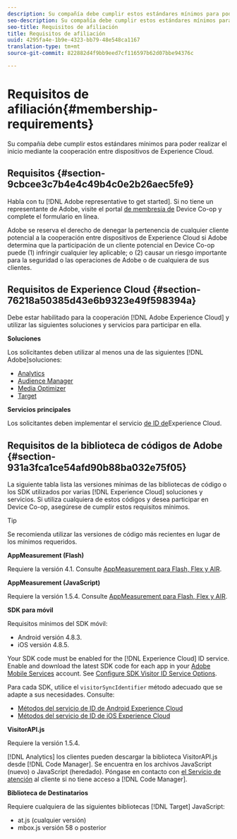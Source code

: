 ```yaml
---
description: Su compañía debe cumplir estos estándares mínimos para poder realizar el inicio mediante la cooperación entre dispositivos de Experience Cloud.
seo-description: Su compañía debe cumplir estos estándares mínimos para poder realizar el inicio mediante la cooperación entre dispositivos de Experience Cloud.
seo-title: Requisitos de afiliación
title: Requisitos de afiliación
uuid: 4295fa4e-1b9e-4323-bb79-48e548ca1167
translation-type: tm+mt
source-git-commit: 822882d4f9bb9eed7cf116597b62d07bbe94376c

---
```



# Requisitos de afiliación{#membership-requirements}

Su compañía debe cumplir estos estándares mínimos para poder realizar el inicio mediante la cooperación entre dispositivos de Experience Cloud.

## Requisitos {#section-9cbcee3c7b4e4c49b4c0e2b26aec5fe9}

Habla con tu [!DNL Adobe representative to get started]. Si no tiene un representante de Adobe, visite el portal [de membresía de](http://landing.adobe.com/en/na/events/summit/275658-summit-co-op.html) Device Co-op y complete el formulario en línea.

Adobe se reserva el derecho de denegar la pertenencia de cualquier cliente potencial a la cooperación entre dispositivos de Experience Cloud si Adobe determina que la participación de un cliente potencial en Device Co-op puede (1) infringir cualquier ley aplicable; o (2) causar un riesgo importante para la seguridad o las operaciones de Adobe o de cualquiera de sus clientes.

## Requisitos de Experience Cloud {#section-76218a50385d43e6b9323e49f598394a}

Debe estar habilitado para la cooperación [!DNL Adobe Experience Cloud] y utilizar las siguientes soluciones y servicios para participar en ella.

**Soluciones**

Los solicitantes deben utilizar al menos una de las siguientes [!DNL Adobe]soluciones:

* [Analytics](http://www.adobe.com/es/marketing-cloud/web-analytics.html)
* [Audience Manager](http://www.adobe.com/es/marketing-cloud/data-management-platform.html)
* [Media Optimizer](http://www.adobe.com/marketing-cloud/online-advertising-management.html)
* [Target](http://www.adobe.com/es/marketing-cloud/testing-targeting.html)

**Servicios principales**

Los solicitantes deben implementar el servicio [de ID de](https://docs.adobe.com/content/help/es-ES/id-service/using/home.html)Experience Cloud.

## Requisitos de la biblioteca de códigos de Adobe {#section-931a3fca1ce54afd90b88ba032e75f05}

La siguiente tabla lista las versiones mínimas de las bibliotecas de código o los SDK utilizados por varias [!DNL Experience Cloud] soluciones y servicios. Si utiliza cualquiera de estos códigos y desea participar en Device Co-op, asegúrese de cumplir estos requisitos mínimos.

>[!TIP]
>
>Se recomienda utilizar las versiones de código más recientes en lugar de los mínimos requeridos.

**AppMeasurement (Flash)**

Requiere la versión 4.1. Consulte [AppMeasurement para Flash, Flex y AIR](https://github.com/AdobeDocs/analytics-1.4-apis/blob/master/docs/data-insertion-api/index.md).

**AppMeasurement (JavaScript)**

Requiere la versión 1.5.4. Consulte [AppMeasurement para Flash, Flex y AIR](https://docs.adobe.com/content/help/en/analytics/implementation/js/migrate-from-hcode.html).

**SDK para móvil**

Requisitos mínimos del SDK móvil:

* Android versión 4.8.3.
* iOS versión 4.8.5.

Your SDK code must be enabled for the [!DNL Experience Cloud] ID service. Enable and download the latest SDK code for each app in your [Adobe Mobile Services](https://mobilemarketing.adobe.com/) account. See [Configure SDK Visitor ID Service Options](https://docs.adobe.com/content/help/en/mobile-services/using/manage-app-settings-ug/configuring-app/t-config-visitor.html).

Para cada SDK, utilice el `visitorSyncIdentifier` método adecuado que se adapte a sus necesidades. Consulte:

* [Métodos del servicio de ID de Android Experience Cloud](https://docs.adobe.com/content/help/en/mobile-services/android/experience-cloud-android/mcvid.html)
* [Métodos del servicio de ID de iOS Experience Cloud](https://docs.adobe.com/content/help/en/mobile-services/ios/exp-cloud-ios/mcvid.html)

**VisitorAPI.js**

Requiere la versión 1.5.4.

[!DNL Analytics] los clientes pueden descargar la biblioteca VisitorAPI.js desde [!DNL Code Manager]. Se encuentra en los archivos JavaScript (nuevo) o JavaScript (heredado). Póngase en contacto con [el Servicio de atención](https://helpx.adobe.com/es/marketing-cloud/contact-support.html) al cliente si no tiene acceso a [!DNL Code Manager].

**Biblioteca de Destinatarios**

Requiere cualquiera de las siguientes bibliotecas [!DNL Target] JavaScript:

* at.js (cualquier versión)
* mbox.js versión 58 o posterior


